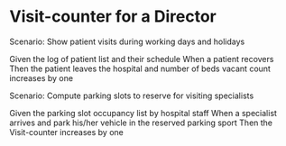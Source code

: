 # Visit-counter for a Director

Scenario: Show patient visits during working days and holidays

  Given the log of patient list and their schedule
  When a patient recovers
  Then the patient leaves the hospital and number of beds vacant count increases by one
  
Scenario: Compute parking slots to reserve for visiting specialists

  Given the parking slot occupancy list by hospital staff
  When a specialist arrives and park his/her vehicle in the reserved parking sport
  Then the Visit-counter increases by one
